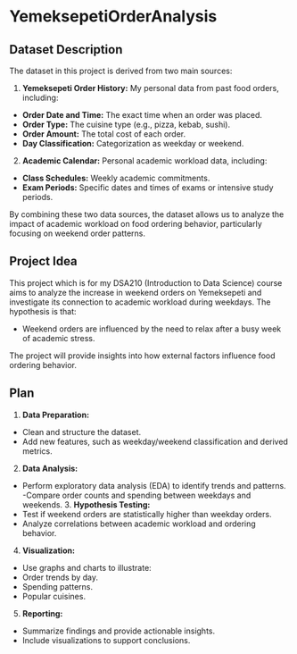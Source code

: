# YemeksepetiOrderAnalysis

## Dataset Description 
The dataset in this project is derived from two main sources:

1. **Yemeksepeti Order History:** My personal data from past food orders, including:
   
- **Order Date and Time:** The exact time when an order was placed. 
- **Order Type:** The cuisine type (e.g., pizza, kebab, sushi). 
- **Order Amount:** The total cost of each order. 
- **Day Classification:** Categorization as weekday or weekend. 
   
2. **Academic Calendar:** Personal academic workload data, including:
- **Class Schedules:**  Weekly academic commitments. 
- **Exam Periods:** Specific dates and times of exams or intensive study periods.

By combining these two data sources, the dataset allows us to analyze the impact of academic workload on food ordering behavior, particularly focusing on weekend order patterns.

## Project Idea 
This project which is for my DSA210 (Introduction to Data Science) course aims to analyze the increase in weekend orders on Yemeksepeti and investigate its connection to academic workload during weekdays. The hypothesis is that:

- Weekend orders are influenced by the need to relax after a busy week of academic stress.

The project will provide insights into how external factors influence food ordering behavior.

## Plan 
1. **Data Preparation:** 
- Clean and structure the dataset. 
- Add new features, such as weekday/weekend classification and derived metrics. 
2. **Data Analysis:** 
- Perform exploratory data analysis (EDA) to identify trends and patterns. -Compare order counts and spending between weekdays and weekends.
  3. **Hypothesis Testing:** 
- Test if weekend orders are statistically higher than weekday orders.
- Analyze correlations between academic workload and ordering behavior. 
4. **Visualization:**
- Use graphs and charts to illustrate: 
- Order trends by day. 
- Spending patterns. 
- Popular cuisines. 
5. **Reporting:** 
- Summarize findings and provide actionable insights. 
- Include visualizations to support conclusions.
